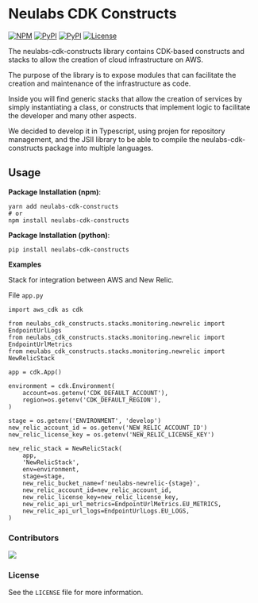 # Neulabs CDK Constructs


[![NPM](https://img.shields.io/npm/v/neulabs-cdk-constructs?color=blue&label=npm+cdk)](https://www.npmjs.com/package/neulabs-cdk-constructs)
[![PyPI](https://img.shields.io/pypi/v/neulabs-cdk-constructs?color=blue&label=pypi+cdk)](https://pypi.org/project/neulabs-cdk-constructs/)
[![PyPI](https://img.shields.io/github/last-commit/neulabscom/neulabs-cdk-constructs/main)](https://github.com/neulabscom/neulabs-cdk-constructs/commits/main)
[![License](https://img.shields.io/badge/license-Apache--2.0-blue)](https://github.com/neulabscom/neulabs-cdk-constructs/blob/main/LICENSE)

The neulabs-cdk-constructs library contains CDK-based constructs and stacks to allow the creation of cloud infrastructure on AWS. 

The purpose of the library is to expose modules that can facilitate the creation and maintenance of the infrastructure as code. 

Inside you will find generic stacks that allow the creation of services by simply instantiating a class, or constructs that implement logic to facilitate the developer and many other aspects. 

We decided to develop it in Typescript, using projen for repository management, and the JSII library to be able to compile the neulabs-cdk-constructs package into multiple languages.
## Usage

**Package Installation (npm)**:

```
yarn add neulabs-cdk-constructs
# or
npm install neulabs-cdk-constructs
```

**Package Installation (python)**:
```
pip install neulabs-cdk-constructs
```

**Examples**

Stack for integration between AWS and New Relic.

File `app.py`

```
import aws_cdk as cdk

from neulabs_cdk_constructs.stacks.monitoring.newrelic import EndpointUrlLogs
from neulabs_cdk_constructs.stacks.monitoring.newrelic import EndpointUrlMetrics
from neulabs_cdk_constructs.stacks.monitoring.newrelic import NewRelicStack

app = cdk.App()

environment = cdk.Environment(
    account=os.getenv('CDK_DEFAULT_ACCOUNT'),
    region=os.getenv('CDK_DEFAULT_REGION'),
)

stage = os.getenv('ENVIRONMENT', 'develop')
new_relic_account_id = os.getenv('NEW_RELIC_ACCOUNT_ID')
new_relic_license_key = os.getenv('NEW_RELIC_LICENSE_KEY')

new_relic_stack = NewRelicStack(
    app,
    'NewRelicStack',
    env=environment,
    stage=stage,
    new_relic_bucket_name=f'neulabs-newrelic-{stage}',
    new_relic_account_id=new_relic_account_id,
    new_relic_license_key=new_relic_license_key,
    new_relic_api_url_metrics=EndpointUrlMetrics.EU_METRICS,
    new_relic_api_url_logs=EndpointUrlLogs.EU_LOGS,
)
```


### Contributors

<a href="https://github.com/neulabscom/neulabs-cdk-constructs/graphs/contributors"> <img src="https://contrib.rocks/image?repo=neulabscom/neulabs-cdk-constructs" /> </a>

### License

See the `LICENSE` file for more information.